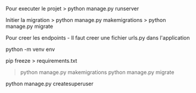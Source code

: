 Pour executer le projet
    > python manage.py runserver

Initier la migration
    > python manage.py makemigrations
    > python manage.py migrate

Pour creer les endpoints
    - Il faut creer une fichier urls.py dans l'application



<!-- Creation variable d'environnement -->
python -m venv env

pip freeze > requirements.txt

<!-- Migration -->
>python manage.py makemigrations
>python manage.py migrate

<!-- Creation super user -->
python manage.py createsuperuser